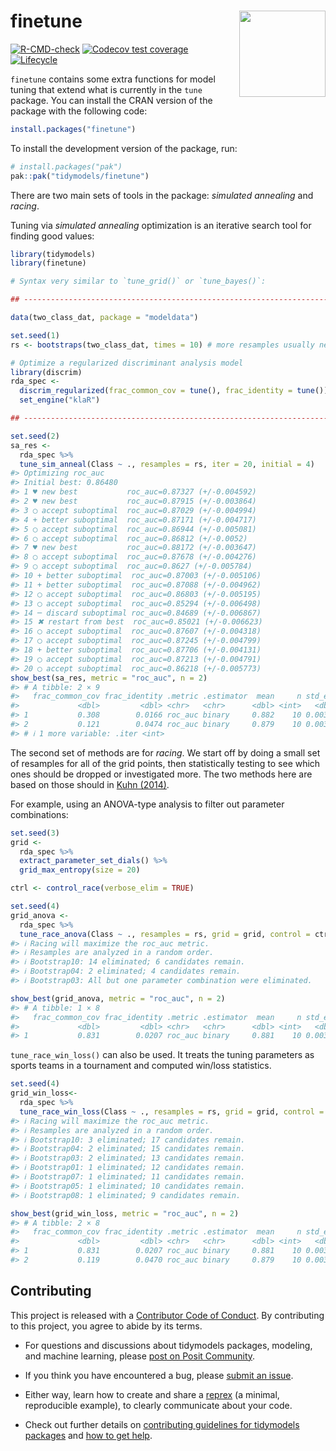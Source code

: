 
<!-- README.md is generated from README.Rmd. Please edit that file -->

# finetune <a href='https://finetune.tidymodels.org'><img src='man/figures/logo.png' align="right" height="138" /></a>

<!-- badges: start -->

[![R-CMD-check](https://github.com/tidymodels/finetune/actions/workflows/R-CMD-check.yaml/badge.svg)](https://github.com/tidymodels/finetune/actions/workflows/R-CMD-check.yaml)
[![Codecov test
coverage](https://codecov.io/gh/tidymodels/finetune/branch/main/graph/badge.svg)](https://app.codecov.io/gh/tidymodels/finetune?branch=main)
[![Lifecycle](https://img.shields.io/badge/lifecycle-experimental-orange.svg)](https://lifecycle.r-lib.org/articles/stages.html)
<!-- badges: end -->

`finetune` contains some extra functions for model tuning that extend
what is currently in the `tune` package. You can install the CRAN
version of the package with the following code:

``` r
install.packages("finetune")
```

To install the development version of the package, run:

``` r
# install.packages("pak")
pak::pak("tidymodels/finetune")
```

There are two main sets of tools in the package: *simulated annealing*
and *racing*.

Tuning via *simulated annealing* optimization is an iterative search
tool for finding good values:

``` r
library(tidymodels)
library(finetune)

# Syntax very similar to `tune_grid()` or `tune_bayes()`: 

## -----------------------------------------------------------------------------

data(two_class_dat, package = "modeldata")

set.seed(1)
rs <- bootstraps(two_class_dat, times = 10) # more resamples usually needed

# Optimize a regularized discriminant analysis model
library(discrim)
rda_spec <-
  discrim_regularized(frac_common_cov = tune(), frac_identity = tune()) %>%
  set_engine("klaR")

## -----------------------------------------------------------------------------

set.seed(2)
sa_res <- 
  rda_spec %>% 
  tune_sim_anneal(Class ~ ., resamples = rs, iter = 20, initial = 4)
#> Optimizing roc_auc
#> Initial best: 0.86480
#> 1 ♥ new best           roc_auc=0.87327 (+/-0.004592)
#> 2 ♥ new best           roc_auc=0.87915 (+/-0.003864)
#> 3 ◯ accept suboptimal  roc_auc=0.87029 (+/-0.004994)
#> 4 + better suboptimal  roc_auc=0.87171 (+/-0.004717)
#> 5 ◯ accept suboptimal  roc_auc=0.86944 (+/-0.005081)
#> 6 ◯ accept suboptimal  roc_auc=0.86812 (+/-0.0052)
#> 7 ♥ new best           roc_auc=0.88172 (+/-0.003647)
#> 8 ◯ accept suboptimal  roc_auc=0.87678 (+/-0.004276)
#> 9 ◯ accept suboptimal  roc_auc=0.8627 (+/-0.005784)
#> 10 + better suboptimal  roc_auc=0.87003 (+/-0.005106)
#> 11 + better suboptimal  roc_auc=0.87088 (+/-0.004962)
#> 12 ◯ accept suboptimal  roc_auc=0.86803 (+/-0.005195)
#> 13 ◯ accept suboptimal  roc_auc=0.85294 (+/-0.006498)
#> 14 ─ discard suboptimal roc_auc=0.84689 (+/-0.006867)
#> 15 ✖ restart from best  roc_auc=0.85021 (+/-0.006623)
#> 16 ◯ accept suboptimal  roc_auc=0.87607 (+/-0.004318)
#> 17 ◯ accept suboptimal  roc_auc=0.87245 (+/-0.004799)
#> 18 + better suboptimal  roc_auc=0.87706 (+/-0.004131)
#> 19 ◯ accept suboptimal  roc_auc=0.87213 (+/-0.004791)
#> 20 ◯ accept suboptimal  roc_auc=0.86218 (+/-0.005773)
show_best(sa_res, metric = "roc_auc", n = 2)
#> # A tibble: 2 × 9
#>   frac_common_cov frac_identity .metric .estimator  mean     n std_err .config
#>             <dbl>         <dbl> <chr>   <chr>      <dbl> <int>   <dbl> <chr>  
#> 1           0.308        0.0166 roc_auc binary     0.882    10 0.00365 Iter7  
#> 2           0.121        0.0474 roc_auc binary     0.879    10 0.00386 Iter2  
#> # ℹ 1 more variable: .iter <int>
```

The second set of methods are for *racing*. We start off by doing a
small set of resamples for all of the grid points, then statistically
testing to see which ones should be dropped or investigated more. The
two methods here are based on those should in [Kuhn
(2014)](https://arxiv.org/abs/1405.6974).

For example, using an ANOVA-type analysis to filter out parameter
combinations:

``` r
set.seed(3)
grid <-
  rda_spec %>%
  extract_parameter_set_dials() %>%
  grid_max_entropy(size = 20)

ctrl <- control_race(verbose_elim = TRUE)

set.seed(4)
grid_anova <- 
  rda_spec %>% 
  tune_race_anova(Class ~ ., resamples = rs, grid = grid, control = ctrl)
#> ℹ Racing will maximize the roc_auc metric.
#> ℹ Resamples are analyzed in a random order.
#> ℹ Bootstrap10: 14 eliminated; 6 candidates remain.
#> ℹ Bootstrap04: 2 eliminated; 4 candidates remain.
#> ℹ Bootstrap03: All but one parameter combination were eliminated.

show_best(grid_anova, metric = "roc_auc", n = 2)
#> # A tibble: 1 × 8
#>   frac_common_cov frac_identity .metric .estimator  mean     n std_err .config  
#>             <dbl>         <dbl> <chr>   <chr>      <dbl> <int>   <dbl> <chr>    
#> 1           0.831        0.0207 roc_auc binary     0.881    10 0.00386 Preproce…
```

`tune_race_win_loss()` can also be used. It treats the tuning parameters
as sports teams in a tournament and computed win/loss statistics.

``` r
set.seed(4)
grid_win_loss<- 
  rda_spec %>% 
  tune_race_win_loss(Class ~ ., resamples = rs, grid = grid, control = ctrl)
#> ℹ Racing will maximize the roc_auc metric.
#> ℹ Resamples are analyzed in a random order.
#> ℹ Bootstrap10: 3 eliminated; 17 candidates remain.
#> ℹ Bootstrap04: 2 eliminated; 15 candidates remain.
#> ℹ Bootstrap03: 2 eliminated; 13 candidates remain.
#> ℹ Bootstrap01: 1 eliminated; 12 candidates remain.
#> ℹ Bootstrap07: 1 eliminated; 11 candidates remain.
#> ℹ Bootstrap05: 1 eliminated; 10 candidates remain.
#> ℹ Bootstrap08: 1 eliminated; 9 candidates remain.

show_best(grid_win_loss, metric = "roc_auc", n = 2)
#> # A tibble: 2 × 8
#>   frac_common_cov frac_identity .metric .estimator  mean     n std_err .config  
#>             <dbl>         <dbl> <chr>   <chr>      <dbl> <int>   <dbl> <chr>    
#> 1           0.831        0.0207 roc_auc binary     0.881    10 0.00386 Preproce…
#> 2           0.119        0.0470 roc_auc binary     0.879    10 0.00387 Preproce…
```

## Contributing

This project is released with a [Contributor Code of
Conduct](https://contributor-covenant.org/version/2/0/CODE_OF_CONDUCT.html).
By contributing to this project, you agree to abide by its terms.

- For questions and discussions about tidymodels packages, modeling, and
  machine learning, please [post on Posit
  Community](https://community.rstudio.com/new-topic?category_id=15&tags=tidymodels,question).

- If you think you have encountered a bug, please [submit an
  issue](https://github.com/tidymodels/usemodels/issues).

- Either way, learn how to create and share a
  [reprex](https://reprex.tidyverse.org/articles/articles/learn-reprex.html)
  (a minimal, reproducible example), to clearly communicate about your
  code.

- Check out further details on [contributing guidelines for tidymodels
  packages](https://www.tidymodels.org/contribute/) and [how to get
  help](https://www.tidymodels.org/help/).
